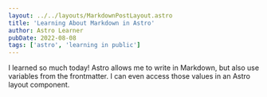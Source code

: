 ```yaml
---
layout: ../../layouts/MarkdownPostLayout.astro
title: 'Learning About Markdown in Astro'
author: Astro Learner
pubDate: 2022-08-08
tags: ['astro', 'learning in public']
---
```


I learned so much today! Astro allows me to write in Markdown, but also use variables from the frontmatter. I can even access those values in an Astro layout component.
